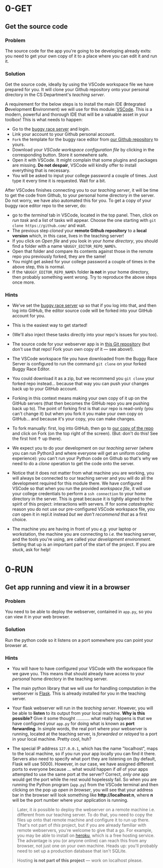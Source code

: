 #  0-GET

## Get the source code

### Problem

The source code for the app you're going to be developing already exits: you
need to get your own copy of it to a place where you can edit it and run it.

### Solution

Get the source code, ideally by using the VSCode workspace file we have
prepared for you. It will clone your Github repository onto your personal
directory in the CS Department's *teaching server*.

A requirement for the below steps is to install the main IDE (**I**ntegrated
**D**evelopment **E**nvironment) we will use for this module:
[VSCode](https://code.visualstudio.com/). This is a modern, powerful and
thorough IDE that will be a valuable asset in your toolbox! This is what needs
to happen:

* Go to the [buggy race server](%BUGGY_RACE_SERVER_URL%) and login.
* Link your account to your Github personal account.
* `Fork` the template for the buggy race editor from
  [our Github repository](%BUGGY_EDITOR_GITHUB_URL%) to yours.
* Download your *VSCode workspace configuration file* by clicking in the
  corresponding button. Store it somewhere safe.
* Open it with VSCode. It might complain that some plugins and packages are
  missing. **Do not despair**, VSCode will kindly offer to install everything
  that is necessary.
* You will be asked to input your college password a couple of times. Just type
  it every time it is requested. Wait for a bit.


After VSCodes finishes connecting you to our *teaching server*, it will be time
to get the code from Github, to your personal home directory in the server.
Do not worry, we have also automated this for you. To get a copy of your buggy
race editor repo to the server, do:

* go to the *terminal* tab in VSCode, located in the top panel. Then, click on
  *run task* and a list of tasks will appear. Choose the one starting with
  `git clone https://github.com/` and wait.
* The previous step *cloned* your **remote Github repository** to a **local
  version** which, in this case, lives in the teaching server!
* If you click on *Open file* and you look in your *home directory*, you should
  find a folder with a name `%BUGGY_EDITOR_REPO_NAME%`.
* Open that folder and compare its contents against those in the remote repo you
  previously forked, they are the same!
* You might get asked for your college password a couple of times in the above
  step, this is normal.
* If the `%BUGGY_EDITOR_REPO_NAME%` folder **is not** in your home directory,
  then probably something went wrong. Try to reproduce the above steps once
  more.


### Hints

* We've set the [buggy race server](%BUGGY_RACE_SERVER_URL%) up so that if you
  log into that, and then log into GitHub, the editor source code will be
  forked into your GitHub account for you.

* This is the easiest way to get started!

* (We'll also inject these tasks directly into your repo's issues for you too).

* The source code for your webserver app is in
  [this Git repository](%BUGGY_EDITOR_GITHUB_URL%) (but don't use that repo!
  Fork youn own copy of it — see above!).

* The VSCode workspace file you have downloaded from the Buggy Race Server is
  configured to run the command `git clone` on your forked Buggy Race Editor. 

* You could download it as a zip, but we recommend you `git clone` your forked
  repo instead... because that way you can push your changes back up to your
  GitHub account.

* Forking in this context means making your own copy of it up on the GitHub
  servers (that then becomes the GitHub repo you are pushing back up to). The
  point of forking first is that _our_ repo is read-only (you can't change it)
  but when you fork it you make your own copy on GitHub... and because it's
  your copy, you can make changes.

* To fork manually: first, log into GitHub, then go to
  [our copy of the repo](%BUGGY_EDITOR_GITHUB_URL%) and click on Fork (on the
  top right of the screen). (But: don't do this! See the first hint ↑ up there).

* We expect you to do your development on our _teaching server_ (where you can
  run Python3 and where everyone will get an uniform coding experience): you
  can't run your Python code on Github so that's why we need to do a _clone_
  operation to get the code onto the server.

* Notice that it does not matter from what machine you are working, you will
  always be connected to our teaching server and you will do all the
  development required for this module there. We have configured VSCode so that
  when you run the provided *workspace file*, it will use your college
  credentials to perform a `ssh connection` to your home directory in the
  server. This is great because it is tightly aligned to the spirit of this
  project: interactions with servers. If for some *catastrophic* reason you do
  not use our pre-configured VSCode workspace file, you _can_ open it in
  repl.it instead *but we don't recommend that* as a first choice.
  
* The machine you are having in front of you *e.g.* your laptop or workstation,
  the machine you are connecting to *i.e.* the teaching server, and the tools
  you're using, are called your _development environment_. Setting that up is
  an important part of the start of the project. If you are stuck, ask for help!

# 0-RUN

## Get app running and view it in a browser 

### Problem

You need to be able to deploy the webserver, contained in `app.py`, so you can
view it in your web browser.

### Solution

Run the python code so it listens on a port somewhere you can point your
browser at.

### Hints

<!-- * You'll need to clone the source code onto the machine you're working on. -->
<!--   Use `git clone` and the URL of the source repository.-->
* You will have to have configured your VSCode with the workspace file we gave
  you. This means that should already have access to your _personal_ home
  directory in the teaching server.

* The main python library that we will use for handling computation in the
  webserver is [Flask](https://flask.palletsprojects.com/en/2.1.x/). This is
  already installed for you in the teaching server.
<!-- You should also install the Python libraries it needs (including Flask). -->
<!-- You probably should create a virtual environment to do this, and then use -->
<!-- `pip` to install the requirements. See the instructions in the README. -->

* Your flask webserver will run in the *teaching server*. However, you will be
  able to **listen** to its output from your local machine. **Why is this
  possible?** Give it some thought ........... what really happens is that we
  have configured your `app.py` for doing what is known as **port forwarding**.
  In simple words, the real port where your webserver is running, located at the
  teaching server, is *forwarded* or *relayed* to a port in your local machine.
  Pretty cool, huh?
<!-- Although websites — of course — run on remote webservers, while you are -->
<!-- developing the code (that is, working on this project) you run your own -->
<!-- instance of it on your own machine. -->

* The special IP address `127.0.0.1`, which has the name "localhost", maps to
  the local machine, so if you run your app locally you can find it there.
  Servers also need to specify what port they are listening on (by default,
  Flask will use 5000). However, in our case, we have assigned different ports
  to everyone because ... what would happen if *all* of your apps attempted to
  use the same port at the server? Correct, *only one* app would get the port
  while the rest would hopelessly fail.
  So when you are running the Python program (`app.py`) from the VSCode terminal
  and then clicking on the pop up *open in browser*, you will see that your
  address bar in the browser will look something like **http://localhost:n**,
  where **n** will be the port number where your application is running.

<!-- * The advantage of this local approach is you can make your changes right away, -->
<!--   and you can also see messages from the server if anything goes wrong. Working -->
<!--   on a remote machine makes this much harder. -->

> Later, it _is_ possible to deploy the webserver on a remote machine i.e.
> different from our teaching server. To do that, you need to copy the files up
> onto that remote machine and configure it to run up there. That's not part of
> _this_ project, but if you are already familiar with remote webservers, you're
> welcome to give that a go. For example, you may be able to install on
> [heroku](https://heroku.com), which is a free hosting service. The advantage
> is you (or anyone online) can reach this from any browser, not just one on
> your own machine. Heads up: you'll probably need to set up a production
> database that isn't SQLite.
>
> Hosting **is not part of this project** — work on localhost please.
